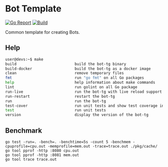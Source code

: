 # Bot Template

[![Go Report](https://goreportcard.com/badge/github.com/mvp-space/bot-template)](https://goreportcard.com/report/github.com/mvp-space/bot-template)
[![Build](https://github.com/mvp-space/bot-template/actions/workflows/build.yml/badge.svg)](https://github.com/mvp-space/bot-template/actions/workflows/build.yml)

Common template for creating Bots.

## Help

```bash
user@devs:~$ make 
build                          build the bot-tg binary
build-docker                   build the bot-tg as a docker image
clean                          remove temporary files
fmt                            run "go fmt" on all Go packages
help                           help information about make commands
lint                           run golint on all Go package
run-live                       run the bot-tg with live reload support (requires fswatch)
run-restart                    restart the bot-tg
run                            run the bot-tg
test-cover                     run unit tests and show test coverage information
test                           run unit tests
version                        display the version of the bot-tg
```

## Benchmark

```
go test -run=. -bench=. -benchtime=5s -count 5 -benchmem -cpuprofile=cpu.out -memprofile=mem.out -trace=trace.out ./pkg/cache/
go tool pprof -http :8080 cpu.out
go tool pprof -http :8081 mem.out
go tool trace trace.out
```
